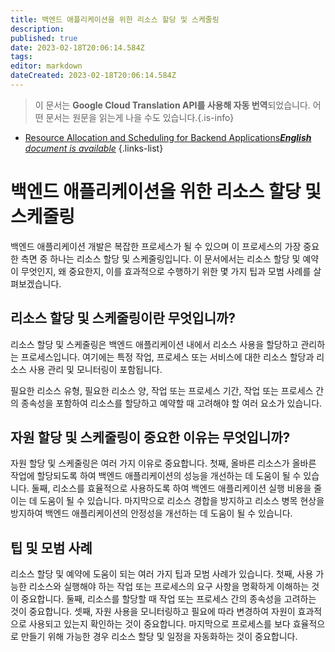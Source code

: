 ```yaml
---
title: 백엔드 애플리케이션을 위한 리소스 할당 및 스케줄링
description: 
published: true
date: 2023-02-18T20:06:14.584Z
tags: 
editor: markdown
dateCreated: 2023-02-18T20:06:14.584Z
---
```


> 이 문서는 **Google Cloud Translation API를 사용해 자동 번역**되었습니다.
어떤 문서는 원문을 읽는게 나을 수도 있습니다.{.is-info}



- [Resource Allocation and Scheduling for Backend Applications***English** document is available*](/en/Knowledge-base/Backend/resource-allocation-and-scheduling-for-backend-applications)
{.links-list}


# 백엔드 애플리케이션을 위한 리소스 할당 및 스케줄링

백엔드 애플리케이션 개발은 복잡한 프로세스가 될 수 있으며 이 프로세스의 가장 중요한 측면 중 하나는 리소스 할당 및 스케줄링입니다. 이 문서에서는 리소스 할당 및 예약이 무엇인지, 왜 중요한지, 이를 효과적으로 수행하기 위한 몇 가지 팁과 모범 사례를 살펴보겠습니다.

## 리소스 할당 및 스케줄링이란 무엇입니까?

리소스 할당 및 스케줄링은 백엔드 애플리케이션 내에서 리소스 사용을 할당하고 관리하는 프로세스입니다. 여기에는 특정 작업, 프로세스 또는 서비스에 대한 리소스 할당과 리소스 사용 관리 및 모니터링이 포함됩니다.

필요한 리소스 유형, 필요한 리소스 양, 작업 또는 프로세스 기간, 작업 또는 프로세스 간의 종속성을 포함하여 리소스를 할당하고 예약할 때 고려해야 할 여러 요소가 있습니다.

## 자원 할당 및 스케줄링이 중요한 이유는 무엇입니까?

자원 할당 및 스케줄링은 여러 가지 이유로 중요합니다. 첫째, 올바른 리소스가 올바른 작업에 할당되도록 하여 백엔드 애플리케이션의 성능을 개선하는 데 도움이 될 수 있습니다. 둘째, 리소스를 효율적으로 사용하도록 하여 백엔드 애플리케이션 실행 비용을 줄이는 데 도움이 될 수 있습니다. 마지막으로 리소스 경합을 방지하고 리소스 병목 현상을 방지하여 백엔드 애플리케이션의 안정성을 개선하는 데 도움이 될 수 있습니다.

## 팁 및 모범 사례

리소스 할당 및 예약에 도움이 되는 여러 가지 팁과 모범 사례가 있습니다. 첫째, 사용 가능한 리소스와 실행해야 하는 작업 또는 프로세스의 요구 사항을 명확하게 이해하는 것이 중요합니다. 둘째, 리소스를 할당할 때 작업 또는 프로세스 간의 종속성을 고려하는 것이 중요합니다. 셋째, 자원 사용을 모니터링하고 필요에 따라 변경하여 자원이 효과적으로 사용되고 있는지 확인하는 것이 중요합니다. 마지막으로 프로세스를 보다 효율적으로 만들기 위해 가능한 경우 리소스 할당 및 일정을 자동화하는 것이 중요합니다.